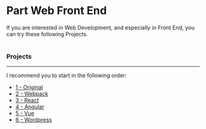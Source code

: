 # Part Web Front End

If you are interested in Web Development, and especially in Front End, you can try these following Projects.
<br><br>

### Projects
---

I recommend you to start in the following order:

- [1 - Original](./1-original/README.md)
- [2 - Webpack](./2-webpack/#)
- [3 - React](./3-react/#)
- [4 - Angular](./4-angular/#)
- [5 - Vue](./5-vue/#)
- [6 - Wordpress](./6-wordpress/#)